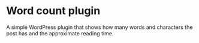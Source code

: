 # Word count plugin
A simple WordPress plugin that shows how many words and characters the post has and the approximate reading time.
